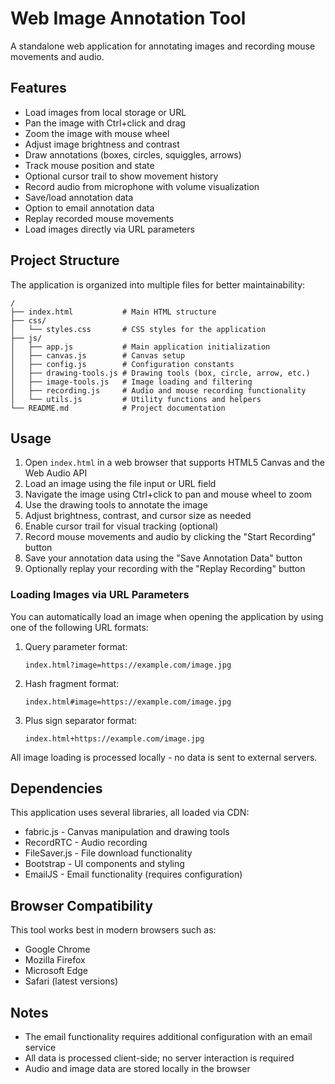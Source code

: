 # Web Image Annotation Tool

A standalone web application for annotating images and recording mouse movements and audio.

## Features

- Load images from local storage or URL
- Pan the image with Ctrl+click and drag
- Zoom the image with mouse wheel
- Adjust image brightness and contrast
- Draw annotations (boxes, circles, squiggles, arrows)
- Track mouse position and state
- Optional cursor trail to show movement history
- Record audio from microphone with volume visualization
- Save/load annotation data
- Option to email annotation data
- Replay recorded mouse movements
- Load images directly via URL parameters

## Project Structure

The application is organized into multiple files for better maintainability:

```
/
├── index.html           # Main HTML structure
├── css/
│   └── styles.css       # CSS styles for the application
├── js/
│   ├── app.js           # Main application initialization
│   ├── canvas.js        # Canvas setup 
│   ├── config.js        # Configuration constants
│   ├── drawing-tools.js # Drawing tools (box, circle, arrow, etc.)
│   ├── image-tools.js   # Image loading and filtering
│   ├── recording.js     # Audio and mouse recording functionality
│   └── utils.js         # Utility functions and helpers
└── README.md            # Project documentation
```

## Usage

1. Open `index.html` in a web browser that supports HTML5 Canvas and the Web Audio API
2. Load an image using the file input or URL field
3. Navigate the image using Ctrl+click to pan and mouse wheel to zoom
4. Use the drawing tools to annotate the image
5. Adjust brightness, contrast, and cursor size as needed
6. Enable cursor trail for visual tracking (optional)
7. Record mouse movements and audio by clicking the "Start Recording" button
8. Save your annotation data using the "Save Annotation Data" button
9. Optionally replay your recording with the "Replay Recording" button

### Loading Images via URL Parameters

You can automatically load an image when opening the application by using one of the following URL formats:

1. Query parameter format:
   ```
   index.html?image=https://example.com/image.jpg
   ```

2. Hash fragment format:
   ```
   index.html#image=https://example.com/image.jpg
   ```

3. Plus sign separator format:
   ```
   index.html+https://example.com/image.jpg
   ```

All image loading is processed locally - no data is sent to external servers.

## Dependencies

This application uses several libraries, all loaded via CDN:

- fabric.js - Canvas manipulation and drawing tools
- RecordRTC - Audio recording
- FileSaver.js - File download functionality
- Bootstrap - UI components and styling
- EmailJS - Email functionality (requires configuration)

## Browser Compatibility

This tool works best in modern browsers such as:
- Google Chrome
- Mozilla Firefox
- Microsoft Edge
- Safari (latest versions)

## Notes

- The email functionality requires additional configuration with an email service
- All data is processed client-side; no server interaction is required
- Audio and image data are stored locally in the browser 

